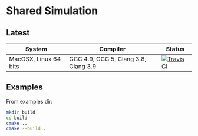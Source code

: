 Shared Simulation
=================

Latest
------

| System | Compiler | Status |
| ------ | -------- | ------ |
| MacOSX, Linux 64 bits | GCC 4.9, GCC 5, Clang 3.8, Clang 3.9 | [![Travis CI](https://travis-ci.org/LoganBarnes/SharedSimulation.svg?branch=master)](https://travis-ci.org/LoganBarnes/SharedSimulation)|


Examples
--------

From examples dir:

```bash
mkdir build
cd build
cmake ..
cmake --build .
```

